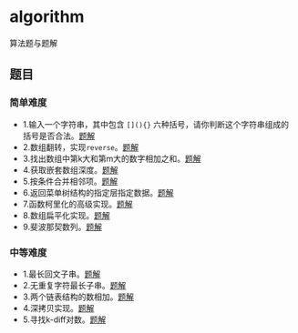 # algorithm
算法题与题解

## 题目
### 简单难度
- 1.输入一个字符串，其中包含 `[](){}` 六种括号，请你判断这个字符串组成的括号是否合法。[题解](isValid.js)
- 2.数组翻转，实现`reverse`。[题解](reverse.js)
- 3.找出数组中第k大和第m大的数字相加之和。[题解](findTopSum.js)
- 4.获取嵌套数组深度。[题解](getArrayDeep.js)
- 5.按条件合并相邻项。[题解](addJoin.js)
- 6.返回菜单树结构的指定层指定数据。[题解](findPageUrl.js)
- 7.函数柯里化的高级实现。[题解](curry.js)
- 8.数组扁平化实现。[题解](flat.js)
- 9.斐波那契数列。[题解](fib.js)

### 中等难度
- 1.最长回文子串。[题解](longestPalindrome.js)
- 2.无重复字符最长子串。[题解](longestSubstring.js)
- 3.两个链表结构的数相加。[题解](addTwoNumbers.js)
- 4.深拷贝实现。[题解](deepClone.js)
- 5.寻找k-diff对数。[题解](findPairs.js)
